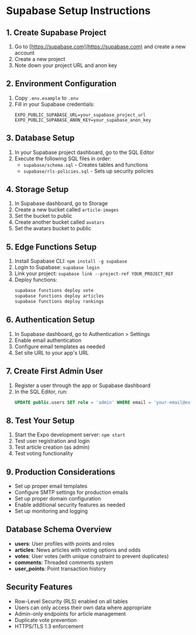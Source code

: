 # Supabase Setup Instructions

## 1. Create Supabase Project

1. Go to [https://supabase.com](https://supabase.com) and create a new account
2. Create a new project
3. Note down your project URL and anon key

## 2. Environment Configuration

1. Copy `.env.example` to `.env`
2. Fill in your Supabase credentials:
   ```
   EXPO_PUBLIC_SUPABASE_URL=your_supabase_project_url
   EXPO_PUBLIC_SUPABASE_ANON_KEY=your_supabase_anon_key
   ```

## 3. Database Setup

1. In your Supabase project dashboard, go to the SQL Editor
2. Execute the following SQL files in order:
   - `supabase/schema.sql` - Creates tables and functions
   - `supabase/rls-policies.sql` - Sets up security policies

## 4. Storage Setup

1. In Supabase dashboard, go to Storage
2. Create a new bucket called `article-images`
3. Set the bucket to public
4. Create another bucket called `avatars`
5. Set the avatars bucket to public

## 5. Edge Functions Setup

1. Install Supabase CLI: `npm install -g supabase`
2. Login to Supabase: `supabase login`
3. Link your project: `supabase link --project-ref YOUR_PROJECT_REF`
4. Deploy functions:
   ```bash
   supabase functions deploy vote
   supabase functions deploy articles  
   supabase functions deploy rankings
   ```

## 6. Authentication Setup

1. In Supabase dashboard, go to Authentication > Settings
2. Enable email authentication
3. Configure email templates as needed
4. Set site URL to your app's URL

## 7. Create First Admin User

1. Register a user through the app or Supabase dashboard
2. In the SQL Editor, run:
   ```sql
   UPDATE public.users SET role = 'admin' WHERE email = 'your-email@example.com';
   ```

## 8. Test Your Setup

1. Start the Expo development server: `npm start`
2. Test user registration and login
3. Test article creation (as admin)
4. Test voting functionality

## 9. Production Considerations

- Set up proper email templates
- Configure SMTP settings for production emails
- Set up proper domain configuration
- Enable additional security features as needed
- Set up monitoring and logging

## Database Schema Overview

- **users**: User profiles with points and roles
- **articles**: News articles with voting options and odds
- **votes**: User votes (with unique constraint to prevent duplicates)
- **comments**: Threaded comments system
- **user_points**: Point transaction history

## Security Features

- Row-Level Security (RLS) enabled on all tables
- Users can only access their own data where appropriate
- Admin-only endpoints for article management
- Duplicate vote prevention
- HTTPS/TLS 1.3 enforcement